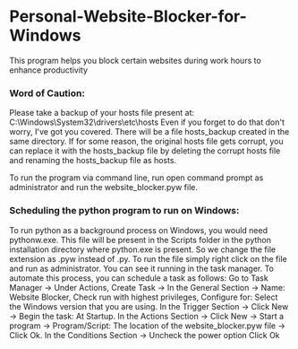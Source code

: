 # Personal-Website-Blocker-for-Windows
This program helps you block certain websites during work hours to enhance productivity

### Word of Caution:
Please take a backup of your hosts file present at: C:\Windows\System32\drivers\etc\hosts
Even if you forget to do that don't worry, I've got you covered. 
There will be a file hosts_backup created in the same directory. 
If for some reason, the original hosts file gets corrupt, you can replace it with the hosts_backup file by deleting the corrupt hosts file and renaming the hosts_backup file as hosts.

To run the program via command line, run open command prompt as administrator and run the website_blocker.pyw file.

### Scheduling the python program to run on Windows:
To run python as a background process on Windows, you would need pythonw.exe.
This file will be present in the Scripts folder in the python installation directory where python.exe is present.
So we change the file extension as .pyw instead of .py.
To run the file simply right click on the file and run as administrator. 
You can see it running in the task manager.
To automate this process, you can schedule a task as follows:
Go to Task Manager -> Under Actions, Create Task -> 
In the General Section -> Name: Website Blocker, Check run with highest privileges, Configure for: Select the Windows version that you are using.
In the Trigger Section -> Click New -> Begin the task: At Startup.
In the Actions Section -> Click New -> Start a program -> Program/Script: The location of the website_blocker.pyw file -> Click Ok.
In the Conditions Section -> Uncheck the power option
Click Ok
